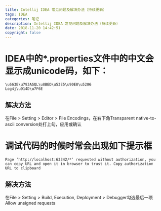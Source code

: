 ```yaml
---
title: Intellij IDEA 常见问题及解决办法（持续更新）
tags: IDEA
categories: 笔记
description: Intellij IDEA 常见问题及解决办法（持续更新）
date: 2018-11-20 14:42:51
copyright: false
---
```


# IDEA中的*.properties文件中的中文会显示成unicode码，如下：
```
\u663E\u793ASQL\u8BED\u53E5\u90E8\u5206
Log4j\u914D\u7F6E
```
## 解决方法
在File > Setting > Editor > File Encodings，在右下角Transparent native-to-ascii conversion处打上勾，应用或确认

# 调试代码的时候时常会出现如下提示框
```
Page ‘http://localhost:63342/*’ requested without authorization, you can copy URL and open it in browser to trust it. Copy authorization URL to clipboard
```
## 解决方法
在File > Setting > Build, Execution, Deployment > Debugger勾选最后一项Allow unsigned requests



